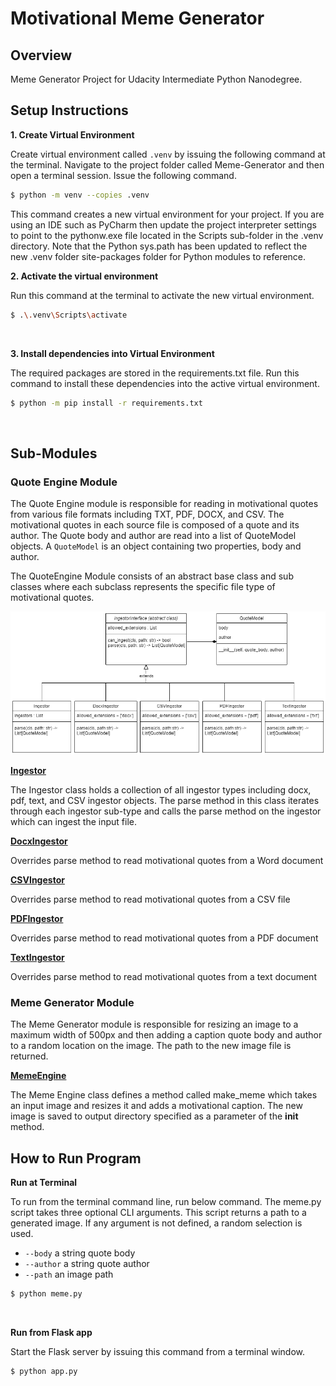 # Motivational Meme Generator

## Overview
Meme Generator Project for Udacity Intermediate Python Nanodegree. 

## Setup Instructions

**1. Create Virtual Environment**

Create virtual environment called `.venv` by issuing the following command at the terminal. Navigate to the project folder called Meme-Generator and then open a terminal session. Issue the following command.

```bash
$ python -m venv --copies .venv
```

This command creates a new virtual environment for your project.  If you are using an IDE such as PyCharm then update the project interpreter settings to point to the pythonw.exe file located in the Scripts sub-folder in the .venv directory. Note that the Python sys.path has been updated to reflect the new .venv folder site-packages folder for Python modules to reference.

**2. Activate the virtual environment**

Run this command at the terminal to activate the new virtual environment.

```bash
$ .\.venv\Scripts\activate
```
<br/>

**3. Install dependencies into Virtual Environment**

The required packages are stored in the requirements.txt file.  Run this command to install these dependencies into the active virtual environment.

```bash
$ python -m pip install -r requirements.txt
```
<br/>

## Sub-Modules

### Quote Engine Module

The Quote Engine module is responsible for reading in motivational quotes from various file formats including TXT, PDF, DOCX, and CSV.  The motivational quotes in each source file is composed of a quote and its author.  The Quote body and author are read into a list of QuoteModel objects.  A `QuoteModel` is an object containing two properties, body and author.

The QuoteEngine Module consists of an abstract base class and sub classes where each subclass represents the specific file type of motivational quotes.

![](Meme%20Generator%20class%20diagram.png)


**<ins>Ingestor</ins>**

The Ingestor class holds a collection of all ingestor types including docx, pdf, text, and CSV ingestor objects.  The parse method in this class iterates through each ingestor sub-type and calls the parse method on the ingestor which can ingest the input file.

**<ins>DocxIngestor</ins>**

Overrides parse method to read motivational quotes from a Word document

**<ins>CSVIngestor</ins>**

Overrides parse method to read motivational quotes from a CSV file

**<ins>PDFIngestor</ins>**

Overrides parse method to read motivational quotes from a PDF document

**<ins>TextIngestor</ins>**

Overrides parse method to read motivational quotes from a text document

### Meme Generator Module

The Meme Generator module is responsible for resizing an image to a maximum width of 500px and then adding a caption quote body and author to a random location on the image.  The path to the new image file is returned.

<ins>**MemeEngine**</ins>

The Meme Engine class defines a method called make_meme which takes an input image and resizes it and adds a motivational caption.  The new image is saved to output directory specified as a parameter of the __init__ method.


## How to Run Program

**Run at Terminal**

To run from the terminal command line, run below command.  The meme.py script takes three optional CLI arguments.  This script returns a path to a generated image.  If any argument is not defined, a random selection is used.

- `--body` a string quote body
- `--author` a string quote author
- `--path` an image path

```bash
$ python meme.py
```
<br/>

**Run from Flask app**

Start the Flask server by issuing this command from a terminal window.

```bash
$ python app.py
```
<br/>



